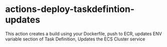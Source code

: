 # actions-deploy-taskdefintion-updates
This action creates a build using your Dockerfile, push to ECR, updates ENV variable section of Task Definition, Updates the ECS Cluster service
